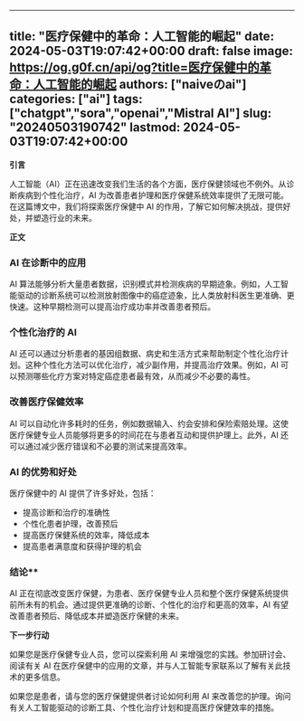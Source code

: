 
---
title: "医疗保健中的革命：人工智能的崛起"
date: 2024-05-03T19:07:42+00:00
draft: false
image: https://og.g0f.cn/api/og?title=医疗保健中的革命：人工智能的崛起
authors: ["naiveのai"]
categories: ["ai"]
tags: ["chatgpt","sora","openai","Mistral AI"]
slug: "20240503190742"
lastmod: 2024-05-03T19:07:42+00:00
---
**引言**

人工智能（AI）正在迅速改变我们生活的各个方面，医疗保健领域也不例外。从诊断疾病到个性化治疗，AI 为改善患者护理和医疗保健系统效率提供了无限可能。在这篇博文中，我们将探索医疗保健中 AI 的作用，了解它如何解决挑战，提供好处，并塑造行业的未来。

**正文**

### AI 在诊断中的应用

AI 算法能够分析大量患者数据，识别模式并检测疾病的早期迹象。例如，人工智能驱动的诊断系统可以检测放射图像中的癌症迹象，比人类放射科医生更准确、更快速。这种早期检测可以提高治疗成功率并改善患者预后。

### 个性化治疗的 AI

AI 还可以通过分析患者的基因组数据、病史和生活方式来帮助制定个性化治疗计划。这种个性化方法可以优化治疗，减少副作用，并提高治疗效果。例如，AI 可以预测哪些化疗方案对特定癌症患者最有效，从而减少不必要的毒性。

### 改善医疗保健效率

AI 可以自动化许多耗时的任务，例如数据输入、约会安排和保险索赔处理。这使医疗保健专业人员能够将更多的时间花在与患者互动和提供护理上。此外，AI 还可以通过减少医疗错误和不必要的测试来提高效率。

### AI 的优势和好处

医疗保健中的 AI 提供了许多好处，包括：

- 提高诊断和治疗的准确性
- 个性化患者护理，改善预后
- 提高医疗保健系统的效率，降低成本
- 提高患者满意度和获得护理的机会

### 结论**

AI 正在彻底改变医疗保健，为患者、医疗保健专业人员和整个医疗保健系统提供前所未有的机会。通过提供更准确的诊断、个性化的治疗和更高的效率，AI 有望改善患者预后、降低成本并塑造医疗保健的未来。

**下一步行动**

如果您是医疗保健专业人员，您可以探索利用 AI 来增强您的实践。参加研讨会、阅读有关 AI 在医疗保健中的应用的文章，并与人工智能专家联系以了解有关此技术的更多信息。

如果您是患者，请与您的医疗保健提供者讨论如何利用 AI 来改善您的护理。询问有关人工智能驱动的诊断工具、个性化治疗计划和提高医疗保健效率的措施。